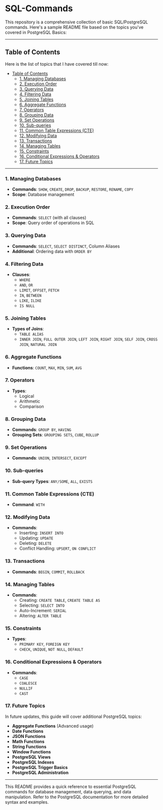 <h1> SQL-Commands </h1>

This repository is a comprehensive collection of basic SQL/PostgreSQL commands. Here's a sample README file based on the topics you've covered in PostgreSQL Basics:

---
## Table of Contents
Here is the list of topics that I have covered till now:
- [Table of Contents](#table-of-contents)
  - [1. Managing Databases](#1-managing-databases)
  - [2. Execution Order](#2-execution-order)
  - [3. Querying Data](#3-querying-data)
  - [4. Filtering Data](#4-filtering-data)
  - [5. Joining Tables](#5-joining-tables)
  - [6. Aggregate Functions](#6-aggregate-functions)
  - [7. Operators](#7-operators)
  - [8. Grouping Data](#8-grouping-data)
  - [9. Set Operations](#9-set-operations)
  - [10. Sub-queries](#10-sub-queries)
  - [11. Common Table Expressions (CTE)](#11-common-table-expressions-cte)
  - [12. Modifying Data](#12-modifying-data)
  - [13. Transactions](#13-transactions)
  - [14. Managing Tables](#14-managing-tables)
  - [15. Constraints](#15-constraints)
  - [16. Conditional Expressions \& Operators](#16-conditional-expressions--operators)
  - [17. Future Topics](#17-future-topics)

---

### 1. Managing Databases
- **Commands**: `SHOW`, `CREATE`, `DROP`, `BACKUP`, `RESTORE`, `RENAME`, `COPY`
- **Scope**: Database management

### 2. Execution Order
- **Commands**: `SELECT` (with all clauses)
- **Scope**: Query order of operations in SQL

### 3. Querying Data
- **Commands**: `SELECT`, `SELECT DISTINCT`, Column Aliases
- **Additional**: Ordering data with `ORDER BY`

### 4. Filtering Data
- **Clauses**: 
  - `WHERE`
  - `AND`, `OR`
  - `LIMIT`, `OFFSET`, `FETCH`
  - `IN`, `BETWEEN`
  - `LIKE`, `ILIKE`
  - `IS NULL`

### 5. Joining Tables
- **Types of Joins**:
  - `TABLE ALIAS`
  - `INNER JOIN`, `FULL OUTER JOIN`, `LEFT JOIN`, `RIGHT JOIN`, `SELF JOIN`, `CROSS JOIN`, `NATURAL JOIN`

### 6. Aggregate Functions
- **Functions**: `COUNT`, `MAX`, `MIN`, `SUM`, `AVG`

### 7. Operators
- **Types**:
  - Logical
  - Arithmetic
  - Comparison

### 8. Grouping Data
- **Commands**: `GROUP BY`, `HAVING`
- **Grouping Sets**: `GROUPING SETS`, `CUBE`, `ROLLUP`

### 9. Set Operations
- **Commands**: `UNION`, `INTERSECT`, `EXCEPT`

### 10. Sub-queries
- **Sub-query Types**: `ANY/SOME`, `ALL`, `EXISTS`

### 11. Common Table Expressions (CTE)
- **Command**: `WITH`

### 12. Modifying Data
- **Commands**:
  - Inserting: `INSERT INTO`
  - Updating: `UPDATE`
  - Deleting: `DELETE`
  - Conflict Handling: `UPSERT`, `ON CONFLICT`

### 13. Transactions
- **Commands**: `BEGIN`, `COMMIT`, `ROLLBACK`

### 14. Managing Tables
- **Commands**:
  - Creating: `CREATE TABLE`, `CREATE TABLE AS`
  - Selecting: `SELECT INTO`
  - Auto-Increment: `SERIAL`
  - Altering: `ALTER TABLE`

### 15. Constraints
- **Types**:
  - `PRIMARY KEY`, `FOREIGN KEY`
  - `CHECK`, `UNIQUE`, `NOT NULL`, `DEFAULT`

### 16. Conditional Expressions & Operators
- **Commands**:
  - `CASE`
  - `COALESCE`
  - `NULLIF`
  - `CAST`
### 17. Future Topics
In future updates, this guide will cover additional PostgreSQL topics:
- **Aggregate Functions** (Advanced usage)
- **Date Functions**
- **JSON Functions**
- **Math Functions**
- **String Functions**
- **Window Functions**
- **PostgreSQL Views**
- **PostgreSQL Indexes**
- **PostgreSQL Trigger Basics**
- **PostgreSQL Administration**
---

This README provides a quick reference to essential PostgreSQL commands for database management, data querying, and data manipulation. Refer to the PostgreSQL documentation for more detailed syntax and examples.